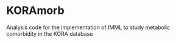 # KORAmorb
Analysis code for the implementation of IMML to study metabolic comorbidity in the KORA database
